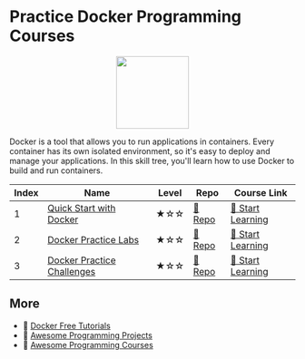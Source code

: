 # Practice Docker Programming Courses

<div align="center">
<img width="128px" src="https://file.labex.io/path/X5zPui0XRqNx.png">
</div>

Docker is a tool that allows you to run applications in containers. Every container has its own isolated environment, so it's easy to deploy and manage your applications. In this skill tree, you'll learn how to use Docker to build and run containers.

|   Index | Name                                                      | Level   | Repo                                                                | Course Link                                                              |
|---------|-----------------------------------------------------------|---------|---------------------------------------------------------------------|--------------------------------------------------------------------------|
|       1 | [Quick Start with Docker](#quick-start-with-docker)       | ★☆☆     | [🔗 Repo](https://github.com/labex-labs/quick-start-with-docker)    | [🚀 Start Learning](https://labex.io/courses/quick-start-with-docker)    |
|       2 | [Docker Practice Labs](#docker-practice-labs)             | ★☆☆     | [🔗 Repo](https://github.com/labex-labs/docker-practice-labs)       | [🚀 Start Learning](https://labex.io/courses/docker-practice-labs)       |
|       3 | [Docker Practice Challenges](#docker-practice-challenges) | ★☆☆     | [🔗 Repo](https://github.com/labex-labs/docker-practice-challenges) | [🚀 Start Learning](https://labex.io/courses/docker-practice-challenges) |

## More

- 🔗 [Docker Free Tutorials](https://github.com/labex-labs/docker-free-tutorials)
- 🔗 [Awesome Programming Projects](https://github.com/labex-labs/awesome-programming-projects)
- 🔗 [Awesome Programming Courses](https://github.com/labex-labs/awesome-programming-courses)

